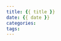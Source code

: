 ```yaml
---
title: {{ title }}
date: {{ date }}
categories: 
tags: 
---
```


<!-- MathJax -->
<script async src="https://polyfill.io/v3/polyfill.min.js?features=es6"></script>
<script id="MathJax-script" async src="https://cdn.jsdelivr.net/npm/mathjax@3/es5/tex-mml-chtml.js"></script>

